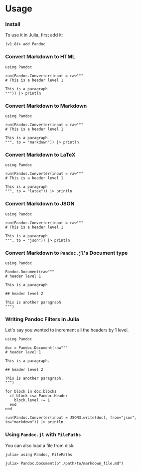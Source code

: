 # Usage

### Install

To use it in Julia, first add it:

```
(v1.8)> add Pandoc
```

### Convert Markdown to HTML

```@repl
using Pandoc

run(Pandoc.Converter(input = raw"""
# This is a header level 1

This is a paragraph
""")) |> println
```

### Convert Markdown to Markdown

```@repl
using Pandoc

run(Pandoc.Converter(input = raw"""
# This is a header level 1

This is a paragraph
""", to = "markdown")) |> println
```

### Convert Markdown to LaTeX

```@repl
using Pandoc

run(Pandoc.Converter(input = raw"""
# This is a header level 1

This is a paragraph
""", to = "latex")) |> println
```

### Convert Markdown to JSON

```@repl
using Pandoc

run(Pandoc.Converter(input = raw"""
# This is a header level 1

This is a paragraph
""", to = "json")) |> println
```

### Convert Markdown to `Pandoc.jl`'s Document type

```@repl
using Pandoc

Pandoc.Document(raw"""
# header level 1

This is a paragraph

## header level 2

This is another paragraph
""")
```

### Writing Pandoc Filters in Julia

Let's say you wanted to increment all the headers by 1 level.

```@repl
using Pandoc

doc = Pandoc.Document(raw"""
# header level 1

This is a paragraph.

## header level 2

This is another paragraph.
""")

for block in doc.blocks
  if block isa Pandoc.Header
    block.level += 1
  end
end

run(Pandoc.Converter(input = JSON3.write(doc), from="json", to="markdown")) |> println
```

### Using `Pandoc.jl` with `FilePaths`

You can also load a file from disk:

```
julia> using Pandoc, FilePaths

julia> Pandoc.Document(p"./path/to/markdown_file.md")
```
